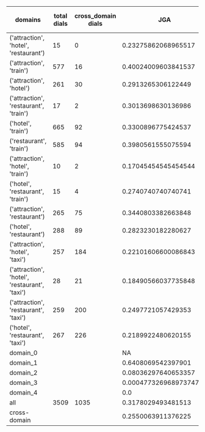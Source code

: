 | domains                                       |   total dials |   cross_domain dials | JGA                    | RSA                | TA                  | CDTA                 |   total turns |   cross-domain turns |
|-----------------------------------------------|---------------|----------------------|------------------------|--------------------|---------------------|----------------------|---------------|----------------------|
| ('attraction', 'hotel', 'restaurant')         |            15 |                    0 | 0.23275862068965517    | 0.5903481067543568 | 0.4482758620689655  | NA                   |           116 |                    0 |
| ('attraction', 'train')                       |           577 |                   16 | 0.40024009603841537    | 0.7883789048224673 | 0.6816326530612244  | 0.25                 |          4165 |                   16 |
| ('attraction', 'hotel')                       |           261 |                   30 | 0.2913265306122449     | 0.6804363281071371 | 0.5066326530612245  | 0.03333333333333333  |          1960 |                   30 |
| ('attraction', 'restaurant', 'train')         |            17 |                    2 | 0.3013698630136986     | 0.6514778790463723 | 0.6027397260273972  | 0.25                 |           146 |                    4 |
| ('hotel', 'train')                            |           665 |                   92 | 0.3300896775424537     | 0.7597539257224143 | 0.5787063537492845  | 0.14583333333333334  |          5241 |                   96 |
| ('restaurant', 'train')                       |           585 |                   94 | 0.3980561555075594     | 0.7824392244229206 | 0.605183585313175   | 0.09375              |          4630 |                   96 |
| ('attraction', 'hotel', 'train')              |            10 |                    2 | 0.17045454545454544    | 0.4792316878523774 | 0.5                 | 0.5                  |            88 |                    2 |
| ('hotel', 'restaurant', 'train')              |            15 |                    4 | 0.2740740740740741     | 0.7206861442868905 | 0.5925925925925926  | 0.0                  |           135 |                    4 |
| ('attraction', 'restaurant')                  |           265 |                   75 | 0.3440803382663848     | 0.7296887493832847 | 0.5761099365750528  | 0.10666666666666667  |          1892 |                   75 |
| ('hotel', 'restaurant')                       |           288 |                   89 | 0.2823230182280627     | 0.732569588235679  | 0.506570580754557   | 0.12371134020618557  |          2359 |                   97 |
| ('attraction', 'hotel', 'taxi')               |           257 |                  184 | 0.22101606600086843    | 0.6398491501461824 | 0.4598349978289188  | 0.03255813953488372  |          2303 |                  215 |
| ('attraction', 'hotel', 'restaurant', 'taxi') |            28 |                   21 | 0.18490566037735848    | 0.6034044584846723 | 0.44150943396226416 | 0.03333333333333333  |           265 |                   30 |
| ('attraction', 'restaurant', 'taxi')          |           259 |                  200 | 0.2497721057429353     | 0.6609530971722213 | 0.5109389243391067  | 0.0449438202247191   |          2194 |                  267 |
| ('hotel', 'restaurant', 'taxi')               |           267 |                  226 | 0.2189922480620155     | 0.6793825205959745 | 0.44883720930232557 | 0.04011461318051576  |          2580 |                  349 |
| domain_0                                      |               |                      | NA                     | NA                 | NA                  | NA                   |             0 |                    0 |
| domain_1                                      |               |                      | 0.6408069542397901     | 0.8507372246565287 | 0.7270788912579957  | NA                   |         12194 |                    0 |
| domain_2                                      |               |                      | 0.08036297640653357    | 0.6522405542810227 | 0.4288929219600726  | 0.10107197549770292  |         13775 |                  653 |
| domain_3                                      |               |                      | 0.00047732696897374703 | 0.54142977793975   | 0.4252983293556086  | 0.028708133971291867 |          2095 |                  627 |
| domain_4                                      |               |                      | 0.0                    | 0.5189285714285714 | 0.6                 | 0.0                  |            10 |                    1 |
| all                                           |          3509 |                 1035 | 0.3178029493481513     | 0.7292280970741791 | 0.5582033197976776  | 0.06557377049180328  |         28074 |                 1281 |
| cross-domain                                  |               |                      | 0.2550063911376225     | 0.6945688829076813 | 0.49467405198125264 | 0.06557377049180328  |          9388 |                 1281 |
